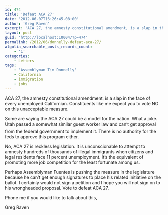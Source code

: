 ```yaml
---
id: 474
title: 'Defeat ACA 27'
date: '2012-06-07T16:26:45-08:00'
author: 'Greg Raven'
excerpt: 'ACA 27, the amnesty constitutional amendment, is a slap in the face of every unemployed Californian. Constituents like me expect you to vote NO on this unacceptable measure.'
layout: post
guid: 'http://localhost:10004/?p=474'
permalink: /2012/06/donnelly-defeat-aca-27/
algolia_searchable_posts_records_count:
    - '1'
categories:
    - Letters
tags:
    - 'Assemblyman Tim Donnelly'
    - California
    - immigration
    - jobs
---
```


ACA 27, the amnesty constitutional amendment, is a slap in the face of every unemployed Californian. Constituents like me expect you to vote NO on this unacceptable measure.  
  
Some are saying the ACA 27 could be a model for the nation. What a joke. Utah passed a somewhat similar guest worker law and can’&#146;t get approval from the federal government to implement it. There is no authority for the feds to approve this program either.

No, ACA 27 is reckless legislation. It is unconscionable to attempt to amnesty hundreds of thousands of illegal immigrants when citizens and legal residents face 11 percent unemployment. It’s the equivalent of promoting more job competition for the least fortunate among us.

Perhaps Assemblyman Fuentes is pushing the measure in the legislature because he can’t get enough signatures to place his related initiative on the ballot. I certainly would not sign a petition and I hope you will not sign on to his wrongheaded proposal. Vote to defeat ACA 27.

Phone me if you would like to talk about this,

Greg Raven